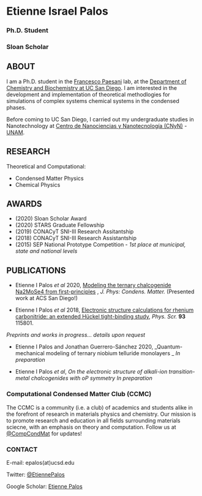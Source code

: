 # Etienne Israel Palos
### Ph.D. Student ###
### Sloan Scholar ###

## ABOUT 

I am a Ph.D. student in the [Francesco Paesani](http://paesanigroup.ucsd.edu/index.html) lab, at the  [Department of Chemistry and Biochemistry at UC San Diego](https://chemistry.ucsd.edu/). I am interested in the development and implementation of theoretical methodlogies for simulations of complex systems  chemical systems in the condensed phases. 

Before coming to UC San Diego, I carried out my undergraduate studies in Nanotechnology at [Centro de Nanociencias y Nanotecnología (CNyN)](https://www.cnyn.unam.mx/) - [UNAM](https://www.unam.mx/).


## RESEARCH
Theoretical and Computational:
- Condensed Matter Physics
- Chemical Physics

## AWARDS
- (2020) Sloan Scholar Award 
- (2020) STARS Graduate Fellowship
- (2019) CONACyT SNI-III Research Assitantship
- (2018) CONACyT SNI-III Research Assistantship 
- (2015) SEP National Prototype Competition - *1st place at municipal, state and national levels*


## PUBLICATIONS 
- Etienne I Palos _et al_ 2020, [Modeling the ternary chalcogenide Na2MoSe4 from first-principles](https://doi.org/10.1088/1361-648X/abaf91) , _J. Phys: Condens. Matter._ (Presented work at ACS San Diego!)

- Etienne I Palos _et al_ 2018, [Electronic structure calculations for rhenium carbonitride: an extended Hückel tight-binding study](https://doi.org/10.1088/1402-4896/aae14c), _Phys. Scr._ **93** 115801.


*Preprints and works in progress... details upon request*

- Etienne I Palos and Jonathan Guerrero-Sánchez 2020, _Quantum-mechanical modeling of ternary niobium telluride monolayers _ *In preparation* 


- Etienne I Palos _et al_, _On the electronic structure of alkali-ion transition-metal chalcogenides with oP symmetry_ *In preparation* 


### Computational Condensed Matter Club (CCMC) 
The CCMC is a community (i.e. a club) of academics and students alike in the forefront of research in materials physics and chemistry. Our mission is to promote research and education in all fields surrounding materials sciecne, with an emphasis on theory and computation. Follow us at [@CompCondMat](https://twitter.com/CompCondMat) for updates!

### CONTACT 
E-mail: epalos(at)ucsd.edu

Twitter: [@EtiennePalos](https://twitter.com/EtiennePalos)

Google Scholar: [Etienne Palos](https://scholar.google.com/citations?user=hA6qQRIAAAAJ&hl=en&oi=ao)

